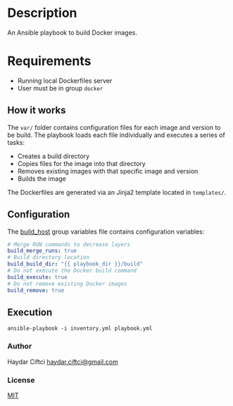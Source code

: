 # Description
An Ansible playbook to build Docker images.

# Requirements
* Running local Dockerfiles server
* User must be in group `docker`

## How it works
The `var/` folder contains configuration files for each image and version to be build.
The playbook loads each file individually and executes a series of tasks:

* Creates a build directory
* Copies files for the image into that directory
* Removes existing images with that specific image and version
* Builds the image

The Dockerfiles are generated via an Jinja2 template located in `templates/`.

## Configuration
The [build_host](group_vars/build_host.yml) group variables file contains configuration variables:
```yaml
# Merge RUN commands to decrease layers
build_merge_runs: true
# Build directory location
build_build_dir: "{{ playbook_dir }}/build"
# Do not execute the Docker build command
build_execute: true
# Do not remove existing Docker images
build_remove: true
```
## Execution
```
ansible-playbook -i inventory.yml playbook.yml
```
### Author
Haydar Ciftci <haydar.ciftci@gmail.com>

### License
[MIT](LICENSE)

